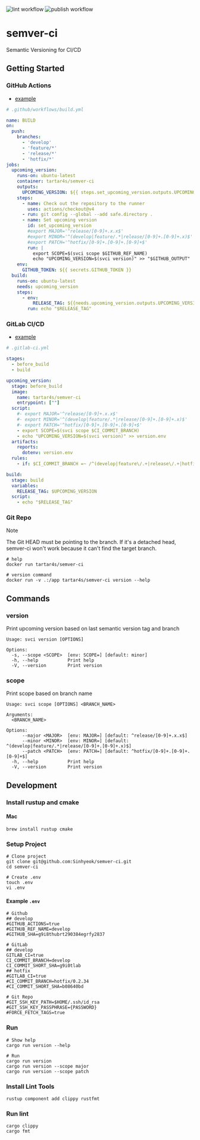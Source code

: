 ![lint workflow](https://github.com/Sinhyeok/semver-ci/actions/workflows/lint.yml/badge.svg)
![publish workflow](https://github.com/Sinhyeok/semver-ci/actions/workflows/publish.yml/badge.svg)
# semver-ci
Semantic Versioning for CI/CD

## Getting Started
### GitHub Actions
- [example](https://github.com/Sinhyeok/semver-ci-example)
```yaml
# .github/workflows/build.yml

name: BUILD
on:
  push:
    branches:
      - 'develop'
      - 'feature/*'
      - 'release/*'
      - 'hotfix/*'
jobs:
  upcoming_version:
    runs-on: ubuntu-latest
    container: tartar4s/semver-ci
    outputs:
      UPCOMING_VERSION: ${{ steps.set_upcoming_version.outputs.UPCOMING_VERSION }}
    steps:
      - name: Check out the repository to the runner
        uses: actions/checkout@v4
      - run: git config --global --add safe.directory .
      - name: Set upcoming version
        id: set_upcoming_version
        #export MAJOR='^release/[0-9]+.x.x$'
        #export MINOR='^(develop|feature/.*|release/[0-9]+.[0-9]+.x)$'
        #export PATCH='^hotfix/[0-9]+.[0-9]+.[0-9]+$'
        run: |
          export SCOPE=$(svci scope $GITHUB_REF_NAME)
          echo "UPCOMING_VERSION=$(svci version)" >> "$GITHUB_OUTPUT"
    env:
      GITHUB_TOKEN: ${{ secrets.GITHUB_TOKEN }}
  build:
    runs-on: ubuntu-latest
    needs: upcoming_version
    steps:
      - env:
          RELEASE_TAG: ${{needs.upcoming_version.outputs.UPCOMING_VERSION}}
        run: echo "$RELEASE_TAG"
```
### GitLab CI/CD
- [example](https://gitlab.com/attar.sh/semver-ci-example)
```yaml
# .gitlab-ci.yml

stages:
  - before_build
  - build

upcoming_version:
  stage: before_build
  image:
    name: tartar4s/semver-ci
    entrypoint: [""]
  script:
    #- export MAJOR='^release/[0-9]+.x.x$'
    #- export MINOR='^(develop|feature/.*|release/[0-9]+.[0-9]+.x)$'
    #- export PATCH='^hotfix/[0-9]+.[0-9]+.[0-9]+$'
    - export SCOPE=$(svci scope $CI_COMMIT_BRANCH)
    - echo "UPCOMING_VERSION=$(svci version)" >> version.env
  artifacts:
    reports:
      dotenv: version.env
  rules:
    - if: $CI_COMMIT_BRANCH =~ /^(develop|feature\/.+|release\/.+|hotfix\/.+)$/

build:
  stage: build
  variables:
    RELEASE_TAG: $UPCOMING_VERSION
  script:
    - echo "$RELEASE_TAG"
```
### Git Repo
> [!NOTE]
> The Git HEAD must be pointing to the branch. If it's a detached head, semver-ci won't work because it can't find the target branch.
```shell
# help
docker run tartar4s/semver-ci

# version command
docker run -v .:/app tartar4s/semver-ci version --help
```

## Commands
### version
Print upcoming version based on last semantic version tag and branch
```shell
Usage: svci version [OPTIONS]

Options:
  -s, --scope <SCOPE>  [env: SCOPE=] [default: minor]
  -h, --help           Print help
  -V, --version        Print version
```
### scope
Print scope based on branch name
```shell
Usage: svci scope [OPTIONS] <BRANCH_NAME>

Arguments:
  <BRANCH_NAME>  

Options:
      --major <MAJOR>  [env: MAJOR=] [default: ^release/[0-9]+.x.x$]
      --minor <MINOR>  [env: MINOR=] [default: ^(develop|feature/.*|release/[0-9]+.[0-9]+.x)$]
      --patch <PATCH>  [env: PATCH=] [default: ^hotfix/[0-9]+.[0-9]+.[0-9]+$]
  -h, --help           Print help
  -V, --version        Print version
```

## Development
### Install rustup and cmake
#### Mac
```shell
brew install rustup cmake
```
### Setup Project
```shell
# Clone project
git clone git@github.com:Sinhyeok/semver-ci.git
cd semver-ci

# Create .env
touch .env
vi .env
```
#### Example `.env`
```dotenv
# Github
## develop
#GITHUB_ACTIONS=true
#GITHUB_REF_NAME=develop
#GITHUB_SHA=g9i8thubrt290384egrfy2837

# GitLab
## develop
GITLAB_CI=true
CI_COMMIT_BRANCH=develop
CI_COMMIT_SHORT_SHA=g9i0tlab
## hotfix
#GITLAB_CI=true
#CI_COMMIT_BRANCH=hotfix/0.2.34
#CI_COMMIT_SHORT_SHA=b08640bd

# Git Repo
#GIT_SSH_KEY_PATH=$HOME/.ssh/id_rsa
#GIT_SSH_KEY_PASSPHRASE={PASSWORD}
#FORCE_FETCH_TAGS=true
```

### Run
```shell
# Show help
cargo run version --help

# Run
cargo run version
cargo run version --scope major
cargo run version --scope patch
```

### Install Lint Tools
```shell
rustup component add clippy rustfmt
```
### Run lint
```shell
cargo clippy
cargo fmt
```
